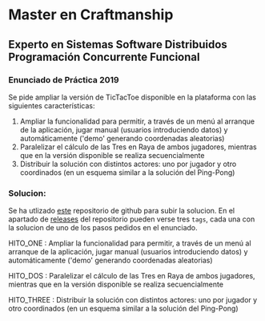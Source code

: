 # Master en Craftmanship
## Experto en Sistemas Software Distribuidos Programación Concurrente Funcional
### Enunciado de Práctica 2019

Se pide ampliar la versión de TicTacToe disponible en la plataforma con las siguientes
características:
1. Ampliar la funcionalidad para permitir, a través de un menú al arranque de la aplicación, jugar manual (usuarios introduciendo datos) y automáticamente ('demo' generando coordenadas aleatorias)
2. Paralelizar el cálculo de las Tres en Raya de ambos jugadores, mientras que en la versión disponible se realiza secuencialmente
3. Distribuir la solución con distintos actores: uno por jugador y otro coordinados (en un esquema similar a la solución del Ping-Pong)


### Solucion:
Se ha utlizado [este](https://github.com/jlojosnegros/tic-tac-toe) repositorio de github para subir la solucion.
En el apartado de [releases](https://github.com/jlojosnegros/tic-tac-toe/releases) del repositorio pueden verse tres `tags`, cada una con la solucion de uno de los pasos pedidos en el enunciado.

HITO_ONE
: Ampliar la funcionalidad para permitir, a través de un menú al arranque de la aplicación, jugar manual (usuarios introduciendo datos) y automáticamente ('demo' generando coordenadas aleatorias)

HITO_DOS
: Paralelizar el cálculo de las Tres en Raya de ambos jugadores, mientras que en la versión disponible se realiza secuencialmente

HITO_THREE
: Distribuir la solución con distintos actores: uno por jugador y otro coordinados (en un esquema similar a la solución del Ping-Pong)

